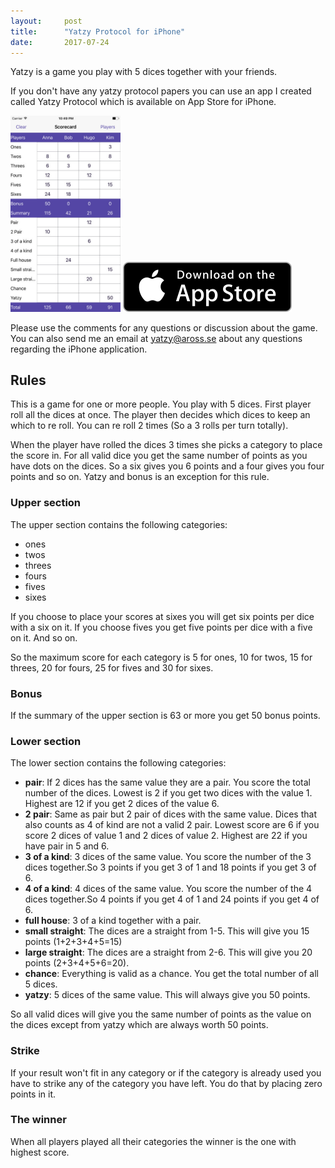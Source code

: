 ```yaml
---
layout:     post
title:      "Yatzy Protocol for iPhone"
date:       2017-07-24
---
```


Yatzy is a game you play with 5 dices together with your friends.

If you don't have any yatzy protocol papers you can use an app I created called Yatzy Protocol which is available on App Store for iPhone.

<img src="/img/yatzy app iphone screenshot.jpeg" width="35%" alt="iPhone Screenshot" />

<a href="https://appsto.re/se/4VUplb.i" target="_blank">
  <img src="/img/Download_on_the_App_Store_Badge_US-UK_135x40.svg" alt="Download on App Store" />
</a>

Please use the comments for any questions or discussion about the game. You can also send me an email at yatzy@aross.se about any questions regarding the iPhone application.

## Rules

This is a game for one or more people. You play with 5 dices.
First player roll all the dices at once. The player then decides which dices to keep an which to re roll. You can re roll 2 times (So a 3 rolls per turn totally).

When the player have rolled the dices 3 times she picks a category to place the score in. For all valid dice you get the same number of points as you have dots on the dices. So a six gives you 6 points and a four gives you four points and so on. Yatzy and bonus is an exception for this rule.

### Upper section

The upper section contains the following categories:

- ones
- twos
- threes
- fours
- fives
- sixes

If you choose to place your scores at sixes you will get six points per dice with a six on it. If you choose fives you get five points per dice with a five on it. And so on.

So the maximum score for each category is 5 for ones, 10 for twos, 15 for threes, 20 for fours, 25 for fives and 30 for sixes.

### Bonus

If the summary of the upper section is 63 or more you get 50 bonus points.

### Lower section

The lower section contains the following categories:

- **pair**: If 2 dices has the same value they are a pair. You score the total number of the dices. Lowest is 2 if you get two dices with the value 1. Highest are 12 if you get 2 dices of the value 6.
- **2 pair**: Same as pair but 2 pair of dices with the same value. Dices that also counts as 4 of kind are not a valid 2 pair. Lowest score are 6 if you score 2 dices of value 1 and 2 dices of value 2. Highest are 22 if you have pair in 5 and 6.
- **3 of a kind**: 3 dices of the same value. You score the number of the 3 dices together.So 3 points if you get 3 of 1 and 18 points if you get 3 of 6.
- **4 of a kind**: 4 dices of the same value. You score the number of the 4 dices together.So 4 points if you get 4 of 1 and 24 points if you get 4 of 6.
- **full house**: 3 of a kind together with a pair.
- **small straight**: The dices are a straight from 1-5. This will give you 15 points (1+2+3+4+5=15)
- **large straight**: The dices are a straight from 2-6. This will give you 20 points (2+3+4+5+6=20).
- **chance**: Everything is valid as a chance. You get the total number of all 5 dices.
- **yatzy**: 5 dices of the same value. This will always give you 50 points.

So all valid dices will give you the same number of points as the value on the dices except from yatzy which are always worth 50 points.


### Strike

If your result won't fit in any category or if the category is already used you have to strike any of the category you have left. You do that by placing zero points in it.

### The winner

When all players played all their categories the winner is the one with highest score.









